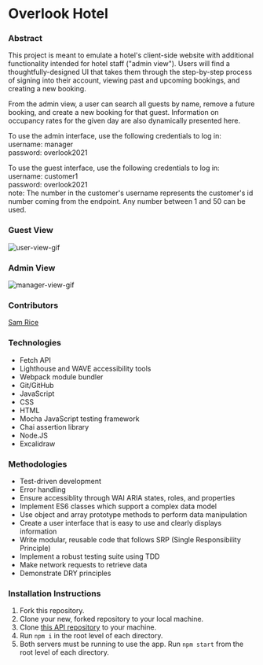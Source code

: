 # Overlook Hotel

### Abstract
This project is meant to emulate a hotel's client-side website with additional functionality intended for hotel staff ("admin view"). Users will find a thoughtfully-designed UI that takes them through the step-by-step process of signing into their account, viewing past and upcoming bookings, and creating a new booking. 

From the admin view, a user can search all guests by name, remove a future booking, and create a new booking for that guest. Information on occupancy rates for the given day are also dynamically presented here.

To use the admin interface, use the following credentials to log in:\
username: manager\
password: overlook2021

To use the guest interface, use the following credentials to log in:\
username: customer1\
password: overlook2021\
note: The number in the customer's username represents the customer's id number coming from the endpoint. Any number between 1 and 50 can be used.

### Guest View
![user-view-gif](https://user-images.githubusercontent.com/108169988/202003087-a0d0559c-e9ee-4567-8092-511ed2b3bc32.gif)

### Admin View
![manager-view-gif](https://user-images.githubusercontent.com/108169988/202003273-1efce384-9727-42b3-af69-872e2f6a0a9c.gif)

### Contributors
[Sam Rice](https://github.com/sam-rice)

### Technologies
- Fetch API 
- Lighthouse and WAVE accessibility tools 
- Webpack module bundler
- Git/GitHub
- JavaScript
- CSS 
- HTML 
- Mocha JavaScript testing framework
- Chai assertion library 
- Node.JS
- Excalidraw 

### Methodologies
- Test-driven development 
- Error handling 
- Ensure accessiblity through WAI ARIA states, roles, and properties 
- Implement ES6 classes which support a complex data model
- Use object and array prototype methods to perform data manipulation
- Create a user interface that is easy to use and clearly displays information
- Write modular, reusable code that follows SRP (Single Responsibility Principle)
- Implement a robust testing suite using TDD
- Make network requests to retrieve data
- Demonstrate DRY principles

### Installation Instructions
1. Fork this repository.
2. Clone your new, forked repository to your local machine.
3. Clone [this API repository](https://github.com/turingschool-examples/overlook-api) to your machine.
4. Run `npm i` in the root level of each directory.
5. Both servers must be running to use the app. Run `npm start` from the root level of each directory.
